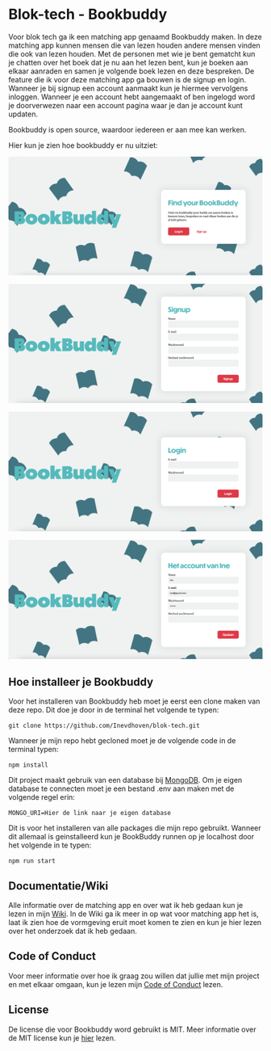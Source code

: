 ![]()

# Blok-tech - Bookbuddy

Voor blok tech ga ik een matching app genaamd Bookbuddy maken. In deze matching app kunnen mensen die van lezen houden andere mensen vinden die ook van lezen houden. Met de personen met wie je bent gematcht kun je chatten over het boek dat je nu aan het lezen bent, kun je boeken aan elkaar aanraden en samen je volgende boek lezen en deze bespreken. De feature die ik voor deze matching app ga bouwen is de signup en login. Wanneer je bij signup een account aanmaakt kun je hiermee vervolgens inloggen. Wanneer je een account hebt aangemaakt of ben ingelogd word je doorverwezen naar een account pagina waar je dan je account kunt updaten.

Bookbuddy is open source, waardoor iedereen er aan mee kan werken.

Hier kun je zien hoe bookbuddy er nu uitziet:

![Homepage Bookbuddy](https://github.com/Inevdhoven/blok-tech/blob/main/wiki_images/bookbuddy_home.png)

![Signup Bookbuddy](https://github.com/Inevdhoven/blok-tech/blob/main/wiki_images/bookbuddy_signup.png)

![Login Bookbuddy](https://github.com/Inevdhoven/blok-tech/blob/main/wiki_images/bookbuddy_login.png)

![Account Bookbuddy](https://github.com/Inevdhoven/blok-tech/blob/main/wiki_images/bookbuddy_account.png)

## Hoe installeer je Bookbuddy

Voor het installeren van Bookbuddy heb moet je eerst een clone maken van deze repo. Dit doe je door in de terminal het volgende te typen:

```
git clone https://github.com/Inevdhoven/blok-tech.git
```

Wanneer je mijn repo hebt gecloned moet je de volgende code in de terminal typen:

```
npm install
```

Dit project maakt gebruik van een database bij [MongoDB](https://www.mongodb.com/). Om je eigen database te connecten moet je een bestand .env aan maken met de volgende regel erin:

```
MONGO_URI=Hier de link naar je eigen database
```

Dit is voor het installeren van alle packages die mijn repo gebruikt. Wanneer dit allemaal is geinstalleerd kun je BookBuddy runnen op je localhost door het volgende in te typen:

```
npm run start
```

## Documentatie/Wiki

Alle informatie over de matching app en over wat ik heb gedaan kun je lezen in mijn [Wiki](https://github.com/Inevdhoven/blok-tech/wiki). In de Wiki ga ik meer in op wat voor matching app het is, laat ik zien hoe de vormgeving eruit moet komen te zien en kun je hier lezen over het onderzoek dat ik heb gedaan.

## Code of Conduct

Voor meer informatie over hoe ik graag zou willen dat jullie met mijn project en met elkaar omgaan, kun je lezen mijn [Code of Conduct](https://github.com/Inevdhoven/blok-tech/CODE_OF_CONDUCT.md) lezen.

## License

De license die voor Bookbuddy word gebruikt is MIT. Meer informatie over de MIT license kun je [hier](https://github.com/Inevdhoven/blok-tech/blob/main/license) lezen.
